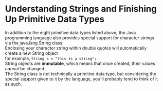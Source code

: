 # Understanding Strings and Finishing Up Primitive Data Types

In addition to the eight primitive data types listed above, the Java programming language also provides special support for character strings via the java.lang.String class. <br />
Enclosing your character string within double quotes will automatically create a new String object <br />
for example, `String s = "this is a string";` <br />
String objects are **immutable**, which means that once created, their values _cannot_ be changed. <br />
The String class is not technically a primitive data type, but considering the special support given to it by the language, you'll probably tend to think of it as such. <br />
